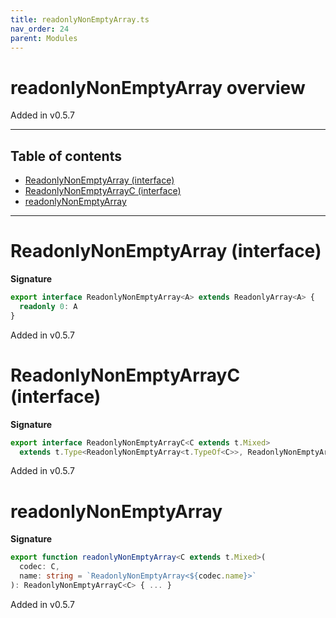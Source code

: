 ```yaml
---
title: readonlyNonEmptyArray.ts
nav_order: 24
parent: Modules
---
```


# readonlyNonEmptyArray overview

Added in v0.5.7

---

<h2 class="text-delta">Table of contents</h2>

- [ReadonlyNonEmptyArray (interface)](#readonlynonemptyarray-interface)
- [ReadonlyNonEmptyArrayC (interface)](#readonlynonemptyarrayc-interface)
- [readonlyNonEmptyArray](#readonlynonemptyarray)

---

# ReadonlyNonEmptyArray (interface)

**Signature**

```ts
export interface ReadonlyNonEmptyArray<A> extends ReadonlyArray<A> {
  readonly 0: A
}
```

Added in v0.5.7

# ReadonlyNonEmptyArrayC (interface)

**Signature**

```ts
export interface ReadonlyNonEmptyArrayC<C extends t.Mixed>
  extends t.Type<ReadonlyNonEmptyArray<t.TypeOf<C>>, ReadonlyNonEmptyArray<t.OutputOf<C>>, unknown> {}
```

Added in v0.5.7

# readonlyNonEmptyArray

**Signature**

```ts
export function readonlyNonEmptyArray<C extends t.Mixed>(
  codec: C,
  name: string = `ReadonlyNonEmptyArray<${codec.name}>`
): ReadonlyNonEmptyArrayC<C> { ... }
```

Added in v0.5.7
